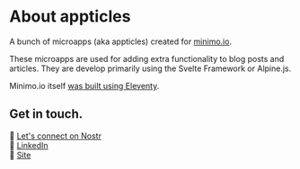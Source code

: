 # About appticles

A bunch of microapps (aka appticles) created for [minimo.io](https://minimo.io).

These microapps are used for adding extra functionality to blog posts and articles. They are develop primarily using the Svelte Framework or Alpine.js.

Minimo.io itself [was built using Eleventy](https://github.com/minimo-io/minimo-11ty).

## Get in touch.

💬 [Let's connect on Nostr](https://primal.net/p/npub1wujhdsytm3w6g0mpsqh8v7ezx83jcm64dlkwuqgm5v8lv0pds55ssudkw0)<br>
💼 [LinkedIn](https://www.linkedin.com/in/nicolas-erramuspe/)<br>
🚀 [Site](https://minimo.io)<br>
